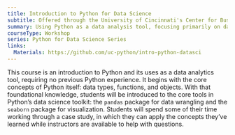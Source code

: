 ```yaml
---
title: Introduction to Python for Data Science
subtitle: Offered through the University of Cincinnati's Center for Business Analytics
summary: Using Python as a data analysis tool, focusing primarily on data wrangling via the `pandas` library. Includes both lecture and case study.
courseType: Workshop
series: Python for Data Science Series
links:
  Materials: https://github.com/uc-python/intro-python-datasci
---
```

This course is an introduction to Python and its uses as a data analytics tool, requiring no previous Python experience.
It begins with the core concepts of Python itself: data types, functions, and objects.
With that foundational knowledge, students will be introduced to the core tools in Python’s data science toolkit: the `pandas` package for data wrangling and the `seaborn` package for visualization.
Students will spend some of their time working through a case study, in which they can apply the concepts they’ve learned while instructors are available to help with questions.
